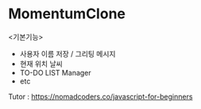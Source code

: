# MomentumClone

<기본기능>
* 사용자 이름 저장 / 그리팅 메시지
* 현재 위치 날씨
* TO-DO LIST Manager
* etc

Tutor : https://nomadcoders.co/javascript-for-beginners
